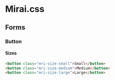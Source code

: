 # Mirai.css

## Forms

### Button

#### Sizes
```html
<button class="mri-size-small">Small</button>
<button class="mri-size-medium">Medium</button>
<button class="mri-size-large">Large</button>
```

